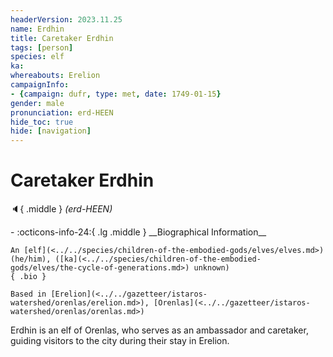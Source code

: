 ```yaml
---
headerVersion: 2023.11.25
name: Erdhin
title: Caretaker Erdhin
tags: [person]
species: elf
ka:
whereabouts: Erelion
campaignInfo:
- {campaign: dufr, type: met, date: 1749-01-15}
gender: male
pronunciation: erd-HEEN
hide_toc: true
hide: [navigation]
---
```

# Caretaker Erdhin
:speaker:{ .middle } *(erd-HEEN)*  
<div class="grid cards ext-narrow-margin ext-one-column" markdown>
- :octicons-info-24:{ .lg .middle } __Biographical Information__

    An [elf](<../../species/children-of-the-embodied-gods/elves/elves.md>) (he/him), ([ka](<../../species/children-of-the-embodied-gods/elves/the-cycle-of-generations.md>) unknown)  
    { .bio }

    Based in [Erelion](<../../gazetteer/istaros-watershed/orenlas/erelion.md>), [Orenlas](<../../gazetteer/istaros-watershed/orenlas/orenlas.md>)
</div>



Erdhin is an elf of Orenlas, who serves as an ambassador and caretaker, guiding visitors to the city during their stay in Erelion. 